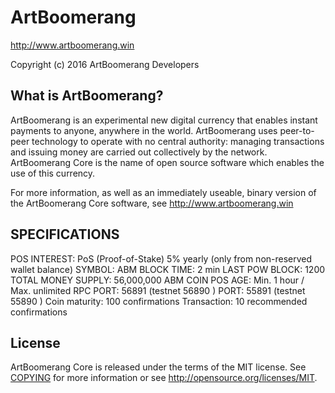 

ArtBoomerang
=====================================

http://www.artboomerang.win

Copyright (c) 2016 ArtBoomerang Developers

What is ArtBoomerang?
----------------

ArtBoomerang is an experimental new digital currency that enables instant payments to
anyone, anywhere in the world. ArtBoomerang uses peer-to-peer technology to operate
with no central authority: managing transactions and issuing money are carried
out collectively by the network. ArtBoomerang Core is the name of open source
software which enables the use of this currency.

For more information, as well as an immediately useable, binary version of
the ArtBoomerang Core software, see http://www.artboomerang.win

SPECIFICATIONS 
-------------------

POS INTEREST: PoS (Proof-of-Stake) 5% yearly (only from non-reserved wallet balance)
SYMBOL:    ABM
BLOCK TIME: 2 min
LAST POW BLOCK: 1200
TOTAL MONEY SUPPLY: 56,000,000 ABM
COIN POS AGE: Min. 1 hour / Max. unlimited
RPC PORT: 56891 (testnet 56890 )
PORT: 55891 (testnet 55890 )
Coin maturity: 100 confirmations
Transaction: 10 recommended confirmations


License
-------

ArtBoomerang Core is released under the terms of the MIT license. See [COPYING](COPYING) for more
information or see http://opensource.org/licenses/MIT.

